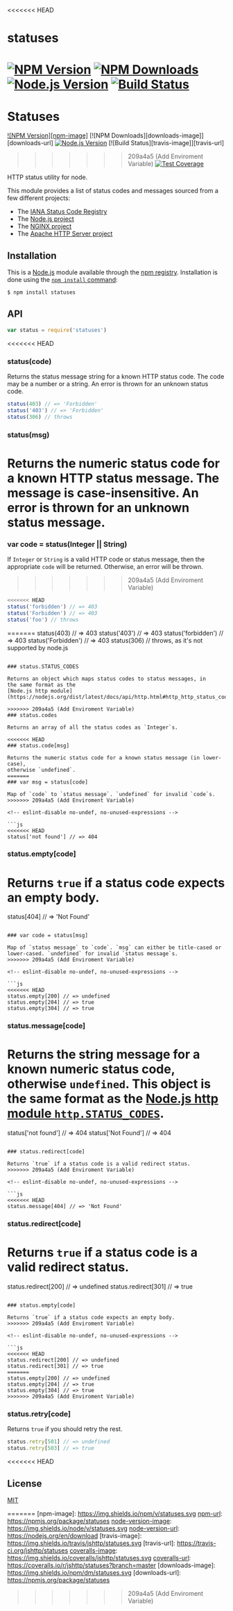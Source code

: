 <<<<<<< HEAD
# statuses

[![NPM Version][npm-version-image]][npm-url]
[![NPM Downloads][npm-downloads-image]][npm-url]
[![Node.js Version][node-version-image]][node-version-url]
[![Build Status][ci-image]][ci-url]
=======
# Statuses

[![NPM Version][npm-image]][npm-url]
[![NPM Downloads][downloads-image]][downloads-url]
[![Node.js Version][node-version-image]][node-version-url]
[![Build Status][travis-image]][travis-url]
>>>>>>> 209a4a5 (Add Enviroment Variable)
[![Test Coverage][coveralls-image]][coveralls-url]

HTTP status utility for node.

This module provides a list of status codes and messages sourced from
a few different projects:

  * The [IANA Status Code Registry](https://www.iana.org/assignments/http-status-codes/http-status-codes.xhtml)
  * The [Node.js project](https://nodejs.org/)
  * The [NGINX project](https://www.nginx.com/)
  * The [Apache HTTP Server project](https://httpd.apache.org/)

## Installation

This is a [Node.js](https://nodejs.org/en/) module available through the
[npm registry](https://www.npmjs.com/). Installation is done using the
[`npm install` command](https://docs.npmjs.com/getting-started/installing-npm-packages-locally):

```sh
$ npm install statuses
```

## API

<!-- eslint-disable no-unused-vars -->

```js
var status = require('statuses')
```

<<<<<<< HEAD
### status(code)

Returns the status message string for a known HTTP status code. The code
may be a number or a string. An error is thrown for an unknown status code.

<!-- eslint-disable no-undef -->

```js
status(403) // => 'Forbidden'
status('403') // => 'Forbidden'
status(306) // throws
```

### status(msg)

Returns the numeric status code for a known HTTP status message. The message
is case-insensitive. An error is thrown for an unknown status message.
=======
### var code = status(Integer || String)

If `Integer` or `String` is a valid HTTP code or status message, then the
appropriate `code` will be returned. Otherwise, an error will be thrown.
>>>>>>> 209a4a5 (Add Enviroment Variable)

<!-- eslint-disable no-undef -->

```js
<<<<<<< HEAD
status('forbidden') // => 403
status('Forbidden') // => 403
status('foo') // throws
```

=======
status(403) // => 403
status('403') // => 403
status('forbidden') // => 403
status('Forbidden') // => 403
status(306) // throws, as it's not supported by node.js
```

### status.STATUS_CODES

Returns an object which maps status codes to status messages, in
the same format as the
[Node.js http module](https://nodejs.org/dist/latest/docs/api/http.html#http_http_status_codes).

>>>>>>> 209a4a5 (Add Enviroment Variable)
### status.codes

Returns an array of all the status codes as `Integer`s.

<<<<<<< HEAD
### status.code[msg]

Returns the numeric status code for a known status message (in lower-case),
otherwise `undefined`.
=======
### var msg = status[code]

Map of `code` to `status message`. `undefined` for invalid `code`s.
>>>>>>> 209a4a5 (Add Enviroment Variable)

<!-- eslint-disable no-undef, no-unused-expressions -->

```js
<<<<<<< HEAD
status['not found'] // => 404
```

### status.empty[code]

Returns `true` if a status code expects an empty body.
=======
status[404] // => 'Not Found'
```

### var code = status[msg]

Map of `status message` to `code`. `msg` can either be title-cased or
lower-cased. `undefined` for invalid `status message`s.
>>>>>>> 209a4a5 (Add Enviroment Variable)

<!-- eslint-disable no-undef, no-unused-expressions -->

```js
<<<<<<< HEAD
status.empty[200] // => undefined
status.empty[204] // => true
status.empty[304] // => true
```

### status.message[code]

Returns the string message for a known numeric status code, otherwise
`undefined`. This object is the same format as the
[Node.js http module `http.STATUS_CODES`](https://nodejs.org/dist/latest/docs/api/http.html#http_http_status_codes).
=======
status['not found'] // => 404
status['Not Found'] // => 404
```

### status.redirect[code]

Returns `true` if a status code is a valid redirect status.
>>>>>>> 209a4a5 (Add Enviroment Variable)

<!-- eslint-disable no-undef, no-unused-expressions -->

```js
<<<<<<< HEAD
status.message[404] // => 'Not Found'
```

### status.redirect[code]

Returns `true` if a status code is a valid redirect status.
=======
status.redirect[200] // => undefined
status.redirect[301] // => true
```

### status.empty[code]

Returns `true` if a status code expects an empty body.
>>>>>>> 209a4a5 (Add Enviroment Variable)

<!-- eslint-disable no-undef, no-unused-expressions -->

```js
<<<<<<< HEAD
status.redirect[200] // => undefined
status.redirect[301] // => true
=======
status.empty[200] // => undefined
status.empty[204] // => true
status.empty[304] // => true
>>>>>>> 209a4a5 (Add Enviroment Variable)
```

### status.retry[code]

Returns `true` if you should retry the rest.

<!-- eslint-disable no-undef, no-unused-expressions -->

```js
status.retry[501] // => undefined
status.retry[503] // => true
```

<<<<<<< HEAD
## License

[MIT](LICENSE)

[ci-image]: https://badgen.net/github/checks/jshttp/statuses/master?label=ci
[ci-url]: https://github.com/jshttp/statuses/actions?query=workflow%3Aci
[coveralls-image]: https://badgen.net/coveralls/c/github/jshttp/statuses/master
[coveralls-url]: https://coveralls.io/r/jshttp/statuses?branch=master
[node-version-image]: https://badgen.net/npm/node/statuses
[node-version-url]: https://nodejs.org/en/download
[npm-downloads-image]: https://badgen.net/npm/dm/statuses
[npm-url]: https://npmjs.org/package/statuses
[npm-version-image]: https://badgen.net/npm/v/statuses
=======
[npm-image]: https://img.shields.io/npm/v/statuses.svg
[npm-url]: https://npmjs.org/package/statuses
[node-version-image]: https://img.shields.io/node/v/statuses.svg
[node-version-url]: https://nodejs.org/en/download
[travis-image]: https://img.shields.io/travis/jshttp/statuses.svg
[travis-url]: https://travis-ci.org/jshttp/statuses
[coveralls-image]: https://img.shields.io/coveralls/jshttp/statuses.svg
[coveralls-url]: https://coveralls.io/r/jshttp/statuses?branch=master
[downloads-image]: https://img.shields.io/npm/dm/statuses.svg
[downloads-url]: https://npmjs.org/package/statuses
>>>>>>> 209a4a5 (Add Enviroment Variable)
